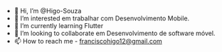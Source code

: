 - 👋 Hi, I’m @Higo-Souza
- 👀 I’m interested em trabalhar com Desenvolvimento Mobile.
- 🌱 I’m currently learning Flutter
- 💞️ I’m looking to collaborate em Desenvolvimento de software móvel.
- 📫 How to reach me - franciscohigo12@gmail.com

<!---
Higo-Souza/Higo-Souza is a ✨ special ✨ repository because its `README.md` (this file) appears on your GitHub profile.
You can click the Preview link to take a look at your changes.
--->
